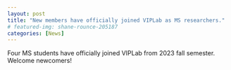```yaml
---
layout: post
title: "New members have officially joined VIPLab as MS researchers."
# featured-img: shane-rounce-205187
categories: [News]
---
```


Four MS students have officially joined VIPLab from 2023 fall semester. Welcome newcomers!
